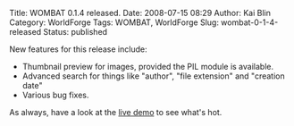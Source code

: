 Title: WOMBAT 0.1.4 released.
Date: 2008-07-15 08:29
Author: Kai Blin
Category: WorldForge
Tags: WOMBAT, WorldForge
Slug: wombat-0-1-4-released
Status: published

New features for this release include:

-   Thumbnail preview for images, provided the PIL module is available.
-   Advanced search for things like "author", "file extension" and
    "creation date"
-   Various bug fixes.

As always, have a look at the [live
demo](http://cookiebox.game-host.org/) to see what's hot.
